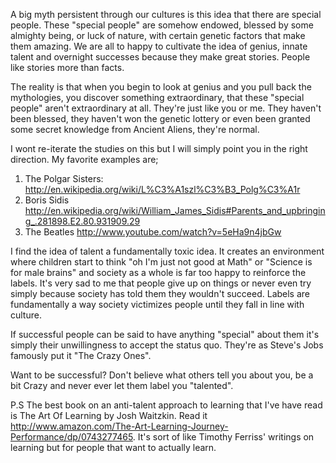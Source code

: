 A big myth persistent through our cultures is this idea that there are special people. These "special people" are somehow endowed, blessed by some almighty being, or luck of nature, with certain genetic factors that make them amazing. We are all to happy to cultivate the idea of genius, innate talent and overnight successes because they make great stories. People like stories more than facts.

The reality is that when you begin to look at genius and you pull back the mythologies, you discover something extraordinary, that these "special people" aren't extraordinary at all. They're just like you or me. They haven't been blessed, they haven't won the genetic lottery or even been granted some secret knowledge from Ancient Aliens, they're normal. 

I wont re-iterate the studies on this but I will simply point you in the right direction. My favorite examples are;

1. The Polgar Sisters: http://en.wikipedia.org/wiki/L%C3%A1szl%C3%B3_Polg%C3%A1r 
2. Boris Sidis http://en.wikipedia.org/wiki/William_James_Sidis#Parents_and_upbringing_.281898.E2.80.931909.29
3. The Beatles http://www.youtube.com/watch?v=5eHa9n4jbGw

I find the idea of talent a fundamentally toxic idea. It creates an environment where children start to think "oh I'm just not good at Math" or "Science is for male brains" and society as a whole is far too happy to reinforce the labels. It's very sad to me that people give up on things or never even try simply because society has told them they wouldn't succeed. Labels are fundamentally a way society victimizes people until they fall in line with culture. 

If successful people can be said to have anything "special" about them it's simply their unwillingness to accept the status quo. They're as Steve's Jobs famously put it "The Crazy Ones". 

Want to be successful? Don't believe what others tell you about you, be a bit Crazy and never ever let them label you "talented".

P.S The best book on an anti-talent approach to learning that I've have read is The Art Of Learning by Josh Waitzkin. Read it http://www.amazon.com/The-Art-Learning-Journey-Performance/dp/0743277465. It's sort of like Timothy Ferriss' writings on learning but for people that want to actually learn.
